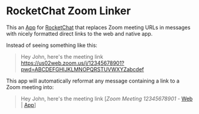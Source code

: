 # RocketChat Zoom Linker

This an [App](https://www.rocket.chat/marketplace) for [RocketChat](https://www.rocket.chat) that
replaces Zoom meeting URLs in messages with nicely formatted direct links to the web and native app.

Instead of seeing something like this:

> Hey John, here's the meeting link https://us02web.zoom.us/j/12345678901?pwd=ABCDEFGHIJKLMNOPQRSTUVWXYZabcdef

This app will automatically reformat any message containing a link to a Zoom meeting into:

> Hey John, here's the meeting link [*Zoom Meeting 12345678901* - [Web](https://us02web.zoom.us/j/12345678901?pwd=ABCDEFGHIJKLMNOPQRSTUVWXYZabcdef) | [App](zoomus://zoom.us/join?action=join&confno=12345678901&pwd=ABCDEFGHIJKLMNOPQRSTUVWXYZabcdef)]
